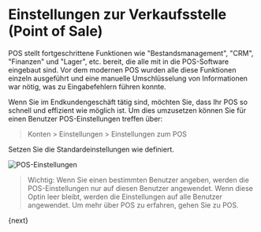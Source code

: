 <!-- add-breadcrumbs -->
# Einstellungen zur Verkaufsstelle (Point of Sale)


POS stellt fortgeschrittene Funktionen wie "Bestandsmanagement", "CRM", "Finanzen" und "Lager", etc. bereit, die alle mit in die POS-Software eingebaut sind. Vor dem modernen POS wurden alle diese Funktionen einzeln ausgeführt und eine manuelle Umschlüsselung von Informationen war nötig, was zu Eingabefehlern führen konnte.

Wenn Sie im Endkundengeschäft tätig sind, möchten Sie, dass Ihr POS so schnell und effizient wie möglich ist. Um dies umzusetzen können Sie für einen Benutzer POS-Einstellungen treffen über:

> Konten > Einstellungen > Einstellungen zum POS

Setzen Sie die Standardeinstellungen wie definiert.

<img class="screenshot" alt="POS-Einstellungen" src="{{docs_base_url}}/v13/assets/img/pos-setting/pos-setting.png">

> Wichtig: Wenn Sie einen bestimmten Benutzer angeben, werden die POS-Einstellungen nur auf diesen Benutzer angewendet. Wenn diese Optin leer bleibt, werden die Einstellungen auf alle Benutzer angewendet. Um mehr über POS zu erfahren, gehen Sie zu POS.

{next}
